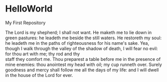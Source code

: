 # HelloWorld
My First Repository

The Lord is my shepherd; I shall not want.
He maketh me to lie down in green pastures: he leadeth me beside the still waters.
He restoreth my soul: he leadeth me in the paths of righteousness for his name's sake.
Yea, though I walk through the valley of the shadow of death, I will fear no evil: for thou art with me; thy rod and thy   
  staff they comfort me.
Thou preparest a table before me in the presence of mine enemies: thou anointest my head with oil; my cup runneth over.
Surely goodness and mercy shall follow me all the days of my life: and I will dwell in the house of the Lord for ever.

